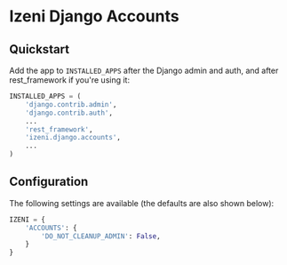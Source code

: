 # Izeni Django Accounts

## Quickstart

Add the app to `INSTALLED_APPS` after the Django admin and auth, and after rest_framework if you're using it:

```python
INSTALLED_APPS = (
    'django.contrib.admin',
    'django.contrib.auth',
    ...
    'rest_framework',
    'izeni.django.accounts',
    ...
)
```

## Configuration

The following settings are available (the defaults are also shown below):

```python
IZENI = {
    'ACCOUNTS': {
        'DO_NOT_CLEANUP_ADMIN': False,
    }
}
```